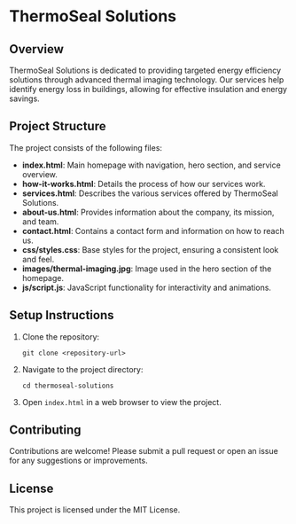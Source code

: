 # ThermoSeal Solutions

## Overview
ThermoSeal Solutions is dedicated to providing targeted energy efficiency solutions through advanced thermal imaging technology. Our services help identify energy loss in buildings, allowing for effective insulation and energy savings.

## Project Structure
The project consists of the following files:

- **index.html**: Main homepage with navigation, hero section, and service overview.
- **how-it-works.html**: Details the process of how our services work.
- **services.html**: Describes the various services offered by ThermoSeal Solutions.
- **about-us.html**: Provides information about the company, its mission, and team.
- **contact.html**: Contains a contact form and information on how to reach us.
- **css/styles.css**: Base styles for the project, ensuring a consistent look and feel.
- **images/thermal-imaging.jpg**: Image used in the hero section of the homepage.
- **js/script.js**: JavaScript functionality for interactivity and animations.

## Setup Instructions
1. Clone the repository:
   ```
   git clone <repository-url>
   ```
2. Navigate to the project directory:
   ```
   cd thermoseal-solutions
   ```
3. Open `index.html` in a web browser to view the project.

## Contributing
Contributions are welcome! Please submit a pull request or open an issue for any suggestions or improvements.

## License
This project is licensed under the MIT License.